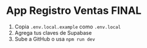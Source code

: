 # App Registro Ventas FINAL

1. Copia `.env.local.example` como `.env.local`
2. Agrega tus claves de Supabase
3. Sube a GitHub o usa `npm run dev`